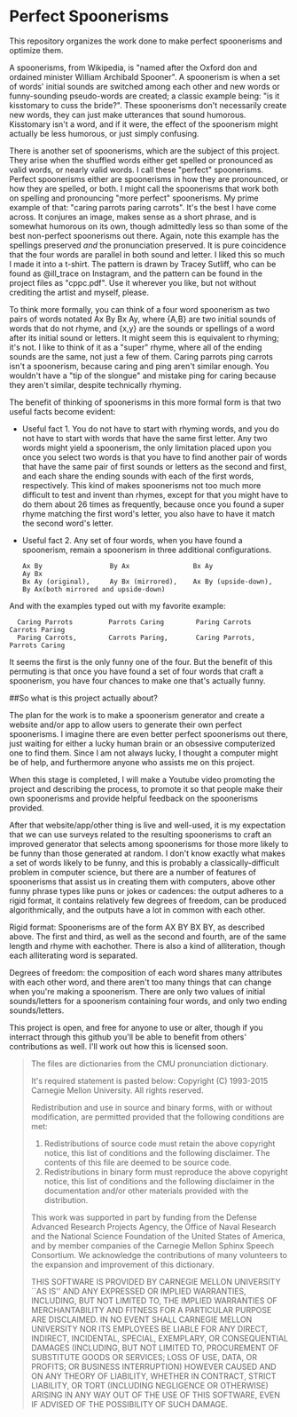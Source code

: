 # Perfect Spoonerisms
This repository organizes the work done to make perfect spoonerisms and optimize them. 

A spoonerisms, from Wikipedia, is "named after the Oxford don and ordained minister William Archibald Spooner". A spoonerism is when a set of words' initial sounds are switched among each other and new words or funny-sounding pseudo-words are created; a classic example being: "is it kisstomary to cuss the bride?". These spoonerisms don't necessarily create new words, they can just make utterances that sound humorous. Kisstomary isn't a word, and if it were, the effect of the spoonerism might actually be less humorous, or just simply confusing. 

There is another set of spoonerisms, which are the subject of this project. They arise when the shuffled words either get spelled or pronounced as valid words, or nearly valid words. I call these "perfect" spoonerisms. Perfect spoonerisms either are spoonerisms in how they are pronounced, or how they are spelled, or both. I might call the spoonerisms that work both on spelling and pronouncing "more perfect" spoonerisms. My prime example of that: "caring parrots paring carrots". It's the best I have come across. It conjures an image, makes sense as a short phrase, and is somewhat humorous on its own, though admittedly less so than some of the best non-perfect spoonerisms out there. Again, note this example has the spellings preserved *and* the pronunciation preserved. It is pure coincidence that the four words are parallel in both sound and letter. I liked this so much I made it into a t-shirt. The pattern is drawn by Tracey Sutliff, who can be found as @ill_trace on Instagram, and the pattern can be found in the project files as "cppc.pdf". Use it wherever you like, but not without crediting the artist and myself, please. 

To think more formally, you can think of a four word spoonerism as two pairs of words notated Ax By Bx Ay, where {A,B} are two initial sounds of words that do not rhyme, and {x,y} are the sounds or spellings of a word after its initial sound or letters. It might seem this is equivalent to rhyming; it's not. I like to think of it as a "super" rhyme, where all of the ending sounds are the same, not just a few of them. Caring parrots ping carrots isn't a spoonerism, because caring and ping aren't similar enough. You wouldn't have a "tip of the slongue" and mistake ping for caring because they aren't similar, despite technically rhyming.

The benefit of thinking of spoonerisms in this more formal form is that two useful facts become evident:

 - Useful fact 1. You do not have to start with rhyming words, and you do not have to start with words that have the same first       letter. Any two words might yield a spoonerism, the only limitation placed upon you once you select two words is that you have to find another pair of words that have the same pair of first sounds or letters as the second and first, and each share the ending sounds with each of the first words, respectively. This kind of makes spoonerisms not too much more difficult to test and invent than rhymes, except for that you might have to do them about 26 times as frequently, because once you found a super rhyme matching the first word's letter, you also have to have it match the second word's letter. 
     
- Useful fact 2. Any set of four words, when you have found a spoonerism, remain a spoonerism in three additional configurations. 
     
      Ax By                 By Ax                Bx Ay                   Ay Bx
      Bx Ay (original),     Ay Bx (mirrored),    Ax By (upside-down),    By Ax(both mirrored and upside-down)

And with the examples typed out with my favorite example:

      Caring Parrots         Parrots Caring        Paring Carrots           Carrots Paring       
      Paring Carrots,        Carrots Paring,       Caring Parrots,          Parrots Caring
     
It seems the first is the only funny one of the four. But the benefit of this permuting is that once you have found a set of four words that craft a spoonerism, you have four chances to make one that's actually funny. 

##So what is this project actually about?

The plan for the work is to make a spoonerism generator and create a website and/or app to allow users to generate their own perfect spoonerisms. I imagine there are even better perfect spoonerisms out there, just waiting for either a lucky human brain or an obsessive computerized one to find them. Since I am not always lucky, I thought a computer might be of help, and furthermore anyone who assists me on this project. 

When this stage is completed, I will make a Youtube video promoting the project and describing the process, to promote it so that people make their own spoonerisms and provide helpful feedback on the spoonerisms provided.

After that website/app/other thing is live and well-used, it is my expectation that we can use surveys related to the resulting spoonerisms to craft an improved generator that selects among spoonerisms for those more likely to be funny than those generated at random. I don't know exactly what makes a set of words likely to be funny, and this is probably a classically-difficult problem in computer science, but there are a number of features of spoonerisms that assist us in creating them with computers, above other funny phrase types like puns or jokes or cadences: the output adheres to a rigid format, it contains relatively few degrees of freedom, can be produced algorithmically, and the outputs have a lot in common with each other. 

Rigid format: Spoonerisms are of the form AX BY BX BY, as described above. The first and third, as well as the second and fourth, are of the same length and rhyme with eachother. There is also a kind of alliteration, though each alliterating word is separated.

Degrees of freedom: the composition of each word shares many attributes with each other word, and there aren't too many things that can change when you're making a spoonerism. There are only two values of initial sounds/letters for a spoonerism containing four words, and only two ending sounds/letters. 



This project is open, and free for anyone to use or alter, though if you interract through this github you'll be able to benefit from others' contributions as well. I'll work out how this is licensed soon. 




>The files are dictionaries from the CMU pronunciation dictionary.
>
>It's required statement is pasted below:
>Copyright (C) 1993-2015 Carnegie Mellon University. All rights reserved.
>
>Redistribution and use in source and binary forms, with or without modification, are permitted provided that the following conditions are met:
>1. Redistributions of source code must retain the above copyright
>   notice, this list of conditions and the following disclaimer.
>   The contents of this file are deemed to be source code.
>2. Redistributions in binary form must reproduce the above copyright
>   notice, this list of conditions and the following disclaimer in
>   the documentation and/or other materials provided with the
>   distribution.
>
>This work was supported in part by funding from the Defense Advanced
>Research Projects Agency, the Office of Naval Research and the National
>Science Foundation of the United States of America, and by member
>companies of the Carnegie Mellon Sphinx Speech Consortium. We acknowledge
>the contributions of many volunteers to the expansion and improvement of
>this dictionary.
>
>THIS SOFTWARE IS PROVIDED BY CARNEGIE MELLON UNIVERSITY ``AS IS'' AND
>ANY EXPRESSED OR IMPLIED WARRANTIES, INCLUDING, BUT NOT LIMITED TO,
>THE IMPLIED WARRANTIES OF MERCHANTABILITY AND FITNESS FOR A PARTICULAR
>PURPOSE ARE DISCLAIMED.  IN NO EVENT SHALL CARNEGIE MELLON UNIVERSITY
>NOR ITS EMPLOYEES BE LIABLE FOR ANY DIRECT, INDIRECT, INCIDENTAL,
>SPECIAL, EXEMPLARY, OR CONSEQUENTIAL DAMAGES (INCLUDING, BUT NOT
>LIMITED TO, PROCUREMENT OF SUBSTITUTE GOODS OR SERVICES; LOSS OF USE,
>DATA, OR PROFITS; OR BUSINESS INTERRUPTION) HOWEVER CAUSED AND ON ANY
>THEORY OF LIABILITY, WHETHER IN CONTRACT, STRICT LIABILITY, OR TORT
>(INCLUDING NEGLIGENCE OR OTHERWISE) ARISING IN ANY WAY OUT OF THE USE
>OF THIS SOFTWARE, EVEN IF ADVISED OF THE POSSIBILITY OF SUCH DAMAGE.
